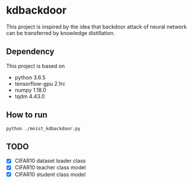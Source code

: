 # kdbackdoor
This project is inspired by the idea that backdoor attack of neural network can be transferred by knowledge distillation.

## Dependency
This project is based on 
* python 3.6.5
* tensorflow-gpu 2.1rc
* numpy 1.18.0
* tqdm 4.43.0

## How to run
```shell
python ./mnist_kdbackdoor.py
```

## TODO
* [x] CIFAR10 dataset loader class
* [x] CIFAR10 teacher class model
* [x] CIFAR10 student class model